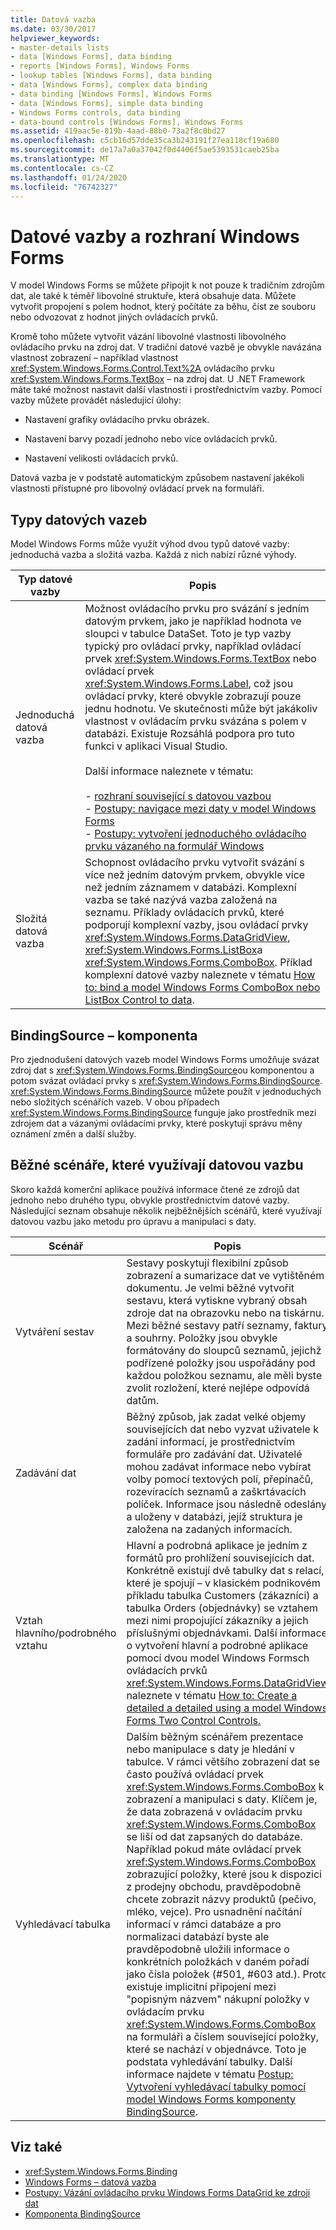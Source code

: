 ```yaml
---
title: Datová vazba
ms.date: 03/30/2017
helpviewer_keywords:
- master-details lists
- data [Windows Forms], data binding
- reports [Windows Forms], Windows Forms
- lookup tables [Windows Forms], data binding
- data [Windows Forms], complex data binding
- data binding [Windows Forms], Windows Forms
- data [Windows Forms], simple data binding
- Windows Forms controls, data binding
- data-bound controls [Windows Forms], Windows Forms
ms.assetid: 419aac5e-819b-4aad-88b0-73a2f8c0bd27
ms.openlocfilehash: c5cb16d57dde35ca3b243191f27ea118cf19a680
ms.sourcegitcommit: de17a7a0a37042f0d4406f5ae5393531caeb25ba
ms.translationtype: MT
ms.contentlocale: cs-CZ
ms.lasthandoff: 01/24/2020
ms.locfileid: "76742327"
---
```

# <a name="data-binding-and-windows-forms"></a>Datové vazby a rozhraní Windows Forms
V model Windows Forms se můžete připojit k not pouze k tradičním zdrojům dat, ale také k téměř libovolné struktuře, která obsahuje data. Můžete vytvořit propojení s polem hodnot, který počítáte za běhu, číst ze souboru nebo odvozovat z hodnot jiných ovládacích prvků.  
  
 Kromě toho můžete vytvořit vázání libovolné vlastnosti libovolného ovládacího prvku na zdroj dat. V tradiční datové vazbě je obvykle navázána vlastnost zobrazení – například vlastnost <xref:System.Windows.Forms.Control.Text%2A> ovládacího prvku <xref:System.Windows.Forms.TextBox> – na zdroj dat. U .NET Framework máte také možnost nastavit další vlastnosti i prostřednictvím vazby. Pomocí vazby můžete provádět následující úlohy:  
  
- Nastavení grafiky ovládacího prvku obrázek.  
  
- Nastavení barvy pozadí jednoho nebo více ovládacích prvků.  
  
- Nastavení velikosti ovládacích prvků.  
  
 Datová vazba je v podstatě automatickým způsobem nastavení jakékoli vlastnosti přístupné pro libovolný ovládací prvek na formuláři.  
  
## <a name="types-of-data-binding"></a>Typy datových vazeb  
 Model Windows Forms může využít výhod dvou typů datové vazby: jednoduchá vazba a složitá vazba. Každá z nich nabízí různé výhody.  
  
|Typ datové vazby|Popis|  
|--------------------------|-----------------|  
|Jednoduchá datová vazba|Možnost ovládacího prvku pro svázání s jedním datovým prvkem, jako je například hodnota ve sloupci v tabulce DataSet. Toto je typ vazby typický pro ovládací prvky, například ovládací prvek <xref:System.Windows.Forms.TextBox> nebo ovládací prvek <xref:System.Windows.Forms.Label>, což jsou ovládací prvky, které obvykle zobrazují pouze jednu hodnotu. Ve skutečnosti může být jakákoliv vlastnost v ovládacím prvku svázána s polem v databázi. Existuje Rozsáhlá podpora pro tuto funkci v aplikaci Visual Studio.<br /><br /> Další informace naleznete v tématu:<br /><br /> -   [rozhraní související s datovou vazbou](interfaces-related-to-data-binding.md)<br />-   [Postupy: navigace mezi daty v model Windows Forms](how-to-navigate-data-in-windows-forms.md)<br />-   [Postupy: vytvoření jednoduchého ovládacího prvku vázaného na formulář Windows](how-to-create-a-simple-bound-control-on-a-windows-form.md)|  
|Složitá datová vazba|Schopnost ovládacího prvku vytvořit svázání s více než jedním datovým prvkem, obvykle více než jedním záznamem v databázi. Komplexní vazba se také nazývá vazba založená na seznamu. Příklady ovládacích prvků, které podporují komplexní vazby, jsou ovládací prvky <xref:System.Windows.Forms.DataGridView>, <xref:System.Windows.Forms.ListBox>a <xref:System.Windows.Forms.ComboBox>. Příklad komplexní datové vazby naleznete v tématu [How to: bind a model Windows Forms ComboBox nebo ListBox Control to data](./controls/how-to-bind-a-windows-forms-combobox-or-listbox-control-to-data.md).|  
  
## <a name="bindingsource-component"></a>BindingSource – komponenta  
 Pro zjednodušení datových vazeb model Windows Forms umožňuje svázat zdroj dat s <xref:System.Windows.Forms.BindingSource>ou komponentou a potom svázat ovládací prvky s <xref:System.Windows.Forms.BindingSource>. <xref:System.Windows.Forms.BindingSource> můžete použít v jednoduchých nebo složitých scénářích vazeb. V obou případech <xref:System.Windows.Forms.BindingSource> funguje jako prostředník mezi zdrojem dat a vázanými ovládacími prvky, které poskytují správu měny oznámení změn a další služby.  
  
## <a name="common-scenarios-that-employ-data-binding"></a>Běžné scénáře, které využívají datovou vazbu  
 Skoro každá komerční aplikace používá informace čtené ze zdrojů dat jednoho nebo druhého typu, obvykle prostřednictvím datové vazby. Následující seznam obsahuje několik nejběžnějších scénářů, které využívají datovou vazbu jako metodu pro úpravu a manipulaci s daty.  
  
|Scénář|Popis|  
|--------------|-----------------|  
|Vytváření sestav|Sestavy poskytují flexibilní způsob zobrazení a sumarizace dat ve vytištěném dokumentu. Je velmi běžné vytvořit sestavu, která vytiskne vybraný obsah zdroje dat na obrazovku nebo na tiskárnu. Mezi běžné sestavy patří seznamy, faktury a souhrny. Položky jsou obvykle formátovány do sloupců seznamů, jejichž podřízené položky jsou uspořádány pod každou položkou seznamu, ale měli byste zvolit rozložení, které nejlépe odpovídá datům.|  
|Zadávání dat|Běžný způsob, jak zadat velké objemy souvisejících dat nebo vyzvat uživatele k zadání informací, je prostřednictvím formuláře pro zadávání dat. Uživatelé mohou zadávat informace nebo vybírat volby pomocí textových polí, přepínačů, rozevíracích seznamů a zaškrtávacích políček. Informace jsou následně odeslány a uloženy v databázi, jejíž struktura je založena na zadaných informacích.|  
|Vztah hlavního/podrobného vztahu|Hlavní a podrobná aplikace je jedním z formátů pro prohlížení souvisejících dat. Konkrétně existují dvě tabulky dat s relací, které je spojují – v klasickém podnikovém příkladu tabulka Customers (zákazníci) a tabulka Orders (objednávky) se vztahem mezi nimi propojující zákazníky a jejich příslušnými objednávkami. Další informace o vytvoření hlavní a podrobné aplikace pomocí dvou model Windows Formsch ovládacích prvků <xref:System.Windows.Forms.DataGridView> naleznete v tématu [How to: Create a detailed a detailed using a model Windows Forms Two Control Controls.](./controls/create-a-master-detail-form-using-two-datagridviews.md)|  
|Vyhledávací tabulka|Dalším běžným scénářem prezentace nebo manipulace s daty je hledání v tabulce. V rámci většího zobrazení dat se často používá ovládací prvek <xref:System.Windows.Forms.ComboBox> k zobrazení a manipulaci s daty. Klíčem je, že data zobrazená v ovládacím prvku <xref:System.Windows.Forms.ComboBox> se liší od dat zapsaných do databáze. Například pokud máte ovládací prvek <xref:System.Windows.Forms.ComboBox> zobrazující položky, které jsou k dispozici z prodejny obchodu, pravděpodobně chcete zobrazit názvy produktů (pečivo, mléko, vejce). Pro usnadnění načítání informací v rámci databáze a pro normalizaci databází byste ale pravděpodobně uložili informace o konkrétních položkách v daném pořadí jako čísla položek (#501, #603 atd.). Proto existuje implicitní připojení mezi "popisným názvem" nákupní položky v ovládacím prvku <xref:System.Windows.Forms.ComboBox> na formuláři a číslem související položky, které se nachází v objednávce. Toto je podstata vyhledávání tabulky. Další informace najdete v tématu [Postup: Vytvoření vyhledávací tabulky pomocí model Windows Forms komponenty BindingSource](./controls/how-to-create-a-lookup-table-with-the-windows-forms-bindingsource-component.md).|  
  
## <a name="see-also"></a>Viz také

- <xref:System.Windows.Forms.Binding>
- [Windows Forms – datová vazba](windows-forms-data-binding.md)
- [Postupy: Vázání ovládacího prvku Windows Forms DataGrid ke zdroji dat](./controls/how-to-bind-the-windows-forms-datagrid-control-to-a-data-source.md)
- [Komponenta BindingSource](./controls/bindingsource-component.md)
